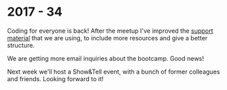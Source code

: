 # 2017 - 34

Coding for everyone is back! After the meetup I've improved the [support material](https://github.com/turnintocoders/codingforeveryone/blob/master/meetup-support.md) that we are using, to include more resources and give a better structure.

We are getting more email inquiries about the bootcamp. Good news!

Next week we'll host a Show&Tell event, with a bunch of former colleagues and friends. Looking forward to it!